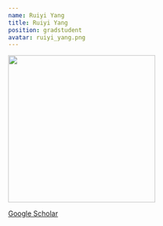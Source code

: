 ```yaml
---
name: Ruiyi Yang
title: Ruiyi Yang
position: gradstudent
avatar: ruiyi_yang.png
---
```


<img width="300" src="{{site.baseurl}}/images/people/{{page.avatar}}" data-action="zoom">

<i class="fa fa-bar-chart"></i> [Google Scholar](https://scholar.google.com.au/citations?hl=en&user=4du0aBwAAAAJ)
<br>
<!-- <i class="fa fa-home"></i> [Homepage](https://) -->
